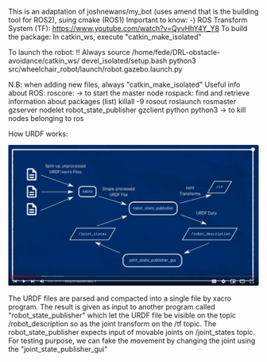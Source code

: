 This is an adaptation of joshnewans/my_bot (uses amend that is the building tool for ROS2), suing cmake (ROS1)
Important to know: 
 -) ROS Transform System (TF): https://www.youtube.com/watch?v=QyvHhY4Y_Y8
To build the package:
    In catkin_ws, execute "catkin_make_isolated"
    
To launch the robot:
    !! Always source /home/fede/DRL-obstacle-avoidance/catkin_ws/
    devel_isolated/setup.bash
    python3 src/wheelchair_robot/launch/robot.gazebo.launch.py

N.B: when adding new files, always "catkin_make_isolated"
Useful info about ROS:
    roscore: -> to start the master node
    rospack: find and retrieve information about packages (list)
    killall -9 rosout roslaunch rosmaster gzserver nodelet robot_state_publisher gzclient python python3 -> to kill nodes belonging to ros

How URDF works:

![alt text](img/URDF_process.png "URDF process")

The URDF files are parsed and compacted into a single file by xacro program. The result is given as input to another program called "robot_state_publisher" which let the URDF file be visible on the topic /robot_description so as the joint transform on the /tf topic. 
The robot_state_publisher expects input of movable joints on /joint_states topic.
For testing purpose, we can fake the movement by changing the joint using the "joint_state_publisher_gui"